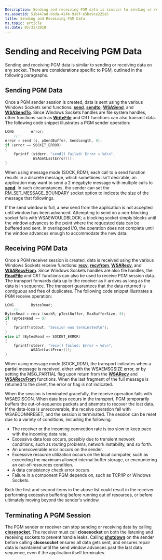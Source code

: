 ```yaml
---
Description: Sending and receiving PGM data is similar to sending or receiving data on any socket. There are considerations specific to PGM, outlined in the following paragraphs.
ms.assetid: 51b447ad-b6da-424b-91df-e5be9ce225a5
title: Sending and Receiving PGM Data
ms.topic: article
ms.date: 05/31/2018
---
```


# Sending and Receiving PGM Data

Sending and receiving PGM data is similar to sending or receiving data on any socket. There are considerations specific to PGM, outlined in the following paragraphs.

## Sending PGM Data

Once a PGM sender session is created, data is sent using the various Windows Sockets send functions: [**send**](/windows/desktop/api/Winsock2/nf-winsock2-send), [**sendto**](/windows/desktop/api/winsock/nf-winsock-sendto), [**WSASend**](/windows/desktop/api/Winsock2/nf-winsock2-wsasend), and [**WSASendTo**](/windows/desktop/api/Winsock2/nf-winsock2-wsasendto). Since Windows Sockets handles are file system handles, other functions such as [**WriteFile**](https://msdn.microsoft.com/library/Aa365747(v=VS.85).aspx) and CRT functions can also transmit data. The following code snippet illustrates a PGM sender operation:


```C++
LONG        error;
    //:
error = send (s, pSendBuffer, SendLength, 0);
if (error == SOCKET_ERROR)
{
    fprintf (stderr, "send() failed: Error = %d\n",
             WSAGetLastError());
}
```



When using message mode (SOCK\_RDM), each call to a send function results in a discrete message, which sometimes isn't desirable; an application may want to send a 2 megabyte message with multiple calls to [**send**](/windows/desktop/api/Winsock2/nf-winsock2-send). In such circumstances, the sender can set the [RM\_SET\_MESSAGE\_BOUNDARY](socket-options.md) socket option to indicate the size of the message that followings.

If the send window is full, a new send from the application is not accepted until window has been advanced. Attempting to send on a non-blocking socket fails with WSAEWOULDBLOCK; a blocking socket simply blocks until the window advances to the point where the requested data can be buffered and sent. In overlapped I/O, the operation does not complete until the window advances enough to accommodate the new data.

## Receiving PGM Data

Once a PGM receiver session is created, data is received using the various Windows Sockets receive functions: [**recv**](/windows/desktop/api/winsock/nf-winsock-recv), [**recvfrom**](/windows/desktop/api/winsock/nf-winsock-recvfrom), [**WSARecv**](/windows/desktop/api/Winsock2/nf-winsock2-wsarecv), and [**WSARecvFrom**](/windows/desktop/api/Winsock2/nf-winsock2-wsarecvfrom). Since Windows Sockets handles are also file handles, the [**ReadFile**](https://msdn.microsoft.com/library/Aa365467(v=VS.85).aspx) and CRT functions can also be used to receive PGM session data. The transport forwards data up to the receiver as it arrives as long as the data is in sequence. The transport guarantees that the data returned is contiguous and free of duplicates. The following code snippet illustrates a PGM receive operation:


```C++
LONG        BytesRead;
    //:
BytesRead = recv (sockR, pTestBuffer, MaxBufferSize, 0);
if (BytesRead == 0)
{
    fprintf(stdout, "Session was terminated\n");
}
else if (BytesRead == SOCKET_ERROR)
{
    fprintf(stderr, "recv() failed: Error = %d\n",
            WSAGetLastError());
}
```



When using message mode (SOCK\_RDM), the transport indicates when a partial message is received, either with the WSAEMSGSIZE error, or by setting the MSG\_PARTIAL flag upon return from the [**WSARecv**](/windows/desktop/api/Winsock2/nf-winsock2-wsarecv) and [**WSARecvFrom**](/windows/desktop/api/Winsock2/nf-winsock2-wsarecvfrom) functions. When the last fragment of the full message is returned to the client, the error or flag is not indicated.

When the session is terminated gracefully, the receive operation fails with WSAEDISCON. When data loss occurs in the transport, PGM temporarily buffers the out-of-sequence packets and attempts to recover the lost data. If the data-loss is unrecoverable, the receive operation fail with WSAECONNRESET, and the session is terminated. The session can be reset due to a variety of conditions, including the following:

-   The receiver or the incoming connection rate is too slow to keep pace with the incoming data rate.
-   Excessive data loss occurs, possibly due to transient network conditions, such as routing problems, network instability, and so forth.
-   An unrecoverable error occurs on the sender.
-   Excessive resource utilization occurs on the local computer, such as exceeding the maximum allowed internal buffer storage, or encountering an out-of-resources condition.
-   A data consistency check error occurs.
-   Failure in a component PGM depends on, such as TCP/IP or Windows Sockets.

Both the first and second items in the above list could result in the receiver performing excessive buffering before running out of resources, or before ultimately moving beyond the sender's window.

## Terminating A PGM Session

The PGM sender or receiver can stop sending or receiving data by calling [**closesocket**](/windows/desktop/api/winsock/nf-winsock-closesocket). The receiver must call **closesocket** on both the listening and receiving sockets to prevent handle leaks. Calling [**shutdown**](/windows/desktop/api/winsock/nf-winsock-shutdown) on the sender before calling **closesocket** ensures all data gets sent, and ensures repair data is maintained until the send window advances past the last data sequence, even if the application itself terminates.

 

 



